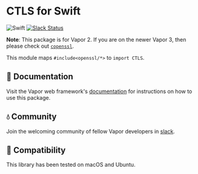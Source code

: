 # CTLS for Swift

![Swift](http://img.shields.io/badge/swift-3.1-brightgreen.svg)
[![Slack Status](http://vapor.team/badge.svg)](http://vapor.team)

**Note**: This package is for Vapor 2. If you are on the newer Vapor 3, then please check out [`copenssl`](https://github.com/vapor/copenssl).

This module maps `#include<openssl/*>` to `import CTLS`.

## 📖 Documentation

Visit the Vapor web framework's [documentation](https://docs.vapor.codes) for instructions on how to use this package.

## 💧 Community

Join the welcoming community of fellow Vapor developers in [slack](http://vapor.team).

## 🔧 Compatibility

This library has been tested on macOS and Ubuntu.
